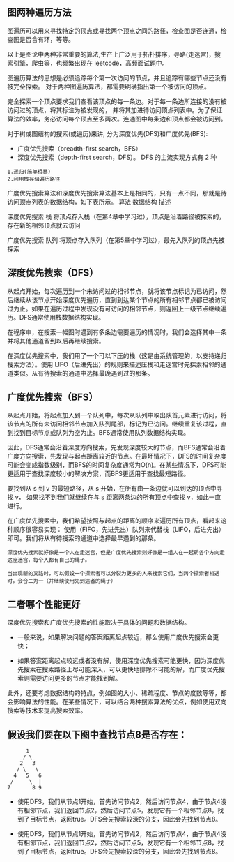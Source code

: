 ##  图两种遍历方法
图遍历可以用来寻找特定的顶点或寻找两个顶点之间的路径，检查图是否连通，检查图是否含有环，等等。

以上是图论中两种非常重要的算法,生产上广泛用于拓扑排序，寻路(走迷宫)，搜索引擎，爬虫等，也频繁出现在 leetcode，高频面试题中。

图遍历算法的思想是必须追踪每个第一次访问的节点，并且追踪有哪些节点还没有被完全探索。
对于两种图遍历算法，都需要明确指出第一个被访问的顶点。

完全探索一个顶点要求我们查看该顶点的每一条边。对于每一条边所连接的没有被访问过的顶点，将其标注为被发现的，
并将其加进待访问顶点列表中。为了保证算法的效率，务必访问每个顶点至多两次。连通图中每条边和顶点都会被访问到。

对于树或图结构的搜索(或遍历)来讲, 分为深度优先(DFS)和广度优先(BFS):
* 广度优先搜索（breadth-first search，BFS）
* 深度优先搜索（depth-first search，DFS）。 DFS 的主流实现方式有 2 种
```
1.递归(简单粗暴)
2.利用栈存储遍历路径
```

广度优先搜索算法和深度优先搜索算法基本上是相同的，只有一点不同，那就是待访问顶点列表的数据结构，如下表所示。
算法        数据结构                    描述

深度优先搜索  栈      将顶点存入栈（在第4章中学习过），顶点是沿着路径被探索的，存在新的相邻顶点就去访问

广度优先搜索  队列     将顶点存入队列（在第5章中学习过），最先入队列的顶点先被探索

## 深度优先搜索（DFS）
从起点开始，每次遍历到一个未访问过的相邻节点，就将该节点标记为已访问，然后继续从该节点开始深度优先遍历，直到到达某个节点的所有相邻节点都已被访问过为止。如果在遍历过程中发现没有可访问的相邻节点，则返回上一级节点继续遍历。DFS通常使用栈数据结构实现。

在程序中，在搜索一幅图时遇到有多条边需要遍历的情况时，我们会选择其中一条并将其他通道留到以后再继续搜索。

在深度优先搜索中，我们用了一个可以下压的栈（这是由系统管理的，以支持递归搜索方法）。使用 LIFO（后进先出）的规则来描述压栈和走迷宫时先探索相邻的通道类似。从有待搜索的通道中选择最晚遇到过的那条。

## 广度优先搜索（BFS）
从起点开始，将起点加入到一个队列中，每次从队列中取出队首元素进行访问，将该节点的所有未访问相邻节点加入队列尾部，标记为已访问。继续重复该过程，直到找到目标节点或队列为空为止。BFS通常使用队列数据结构实现。

因此，DFS通常会沿着深度方向搜索，先发现深度较大的节点，而BFS通常会沿着广度方向搜索，先发现与起点距离较近的节点。在最坏情况下，DFS的时间复杂度可能会变成指数级别，而BFS的时间复杂度通常为O(n)。在某些情况下，DFS可能更适用于查找深度较小的解决方案，而BFS更适用于查找最短路径。

要找到从 s 到 v 的最短路径，从 s 开始，在所有由一条边就可以到达的顶点中寻找 v，
如果找不到我们就继续在与 s 距离两条边的所有顶点中查找 v，如此一直进行。

在广度优先搜索中，我们希望按照与起点的距离的顺序来遍历所有顶点，看起来这种顺序很容易实现：
使用（FIFO，先进先出）队列来代替栈（LIFO，后进先出）即可。我们将从有待搜索的通道中选择最早遇到的那条。
```
深度优先搜索就好像是一个人在走迷宫，但是广度优先搜索则好像是一组人在一起朝各个方向走这座迷宫，每个人都有自己的绳子。

当出现新的叉路时，可以假设一个探索者可以分裂为更多的人来搜索它们，当两个探索者相遇时，会合二为一（并继续使用先到达者的绳子）
```
## 二者哪个性能更好
深度优先搜索和广度优先搜索的性能取决于具体的问题和数据结构。

* 一般来说，如果解决问题的答案距离起点较近，那么使用广度优先搜索会更快；

* 如果答案距离起点较远或者没有解，使用深度优先搜索可能更快，因为深度优先搜索在搜索路径上尽可能深入，可以更快地排除不可能的解，而广度优先搜索则需要访问更多的节点才能找到解。

此外，还要考虑数据结构的特点，例如图的大小、稀疏程度、节点的度数等等，都会影响算法的性能。在某些情况下，可以结合两种搜索算法的优点，例如使用双向搜索等技术来提高搜索效率。

## 假设我们要在以下图中查找节点8是否存在：
```
      1
     / \
    2   3
   / \   \
  4   5   6
 /     \  |
7       8 9
```

* 使用DFS，我们从节点1开始，首先访问节点2，然后访问节点4，由于节点4没有相邻节点，我们返回节点2，然后访问节点5，发现它有一个相邻节点8，找到了目标节点，返回true。DFS会先搜索较深的分支，因此会先找到节点8。

* 使用DFS，我们从节点1开始，首先访问节点2，然后访问节点4，由于节点4没有相邻节点，我们返回节点2，然后访问节点5，发现它有一个相邻节点8，找到了目标节点，返回true。DFS会先搜索较深的分支，因此会先找到节点8。